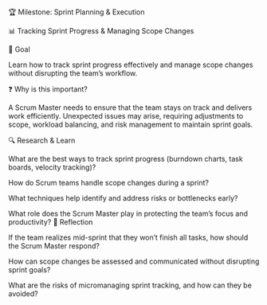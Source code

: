 🏆 Milestone: Sprint Planning & Execution

📊 Tracking Sprint Progress & Managing Scope Changes

🎯 Goal

Learn how to track sprint progress effectively and manage scope changes without disrupting the team’s workflow.

❓ Why is this important?

A Scrum Master needs to ensure that the team stays on track and delivers work efficiently. Unexpected issues may arise, requiring adjustments to scope, workload balancing, and risk management to maintain sprint goals.

🔍 Research & Learn


What are the best ways to track sprint progress (burndown charts, task boards, velocity tracking)?

How do Scrum teams handle scope changes during a sprint?

What techniques help identify and address risks or bottlenecks early?

What role does the Scrum Master play in protecting the team’s focus and productivity?
📝 Reflection


If the team realizes mid-sprint that they won’t finish all tasks, how should the Scrum Master respond?

How can scope changes be assessed and communicated without disrupting sprint goals?

What are the risks of micromanaging sprint tracking, and how can they be avoided?
